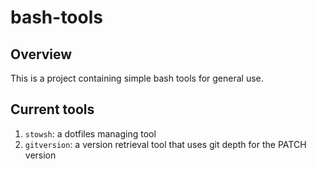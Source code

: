# bash-tools

## Overview

This is a project containing simple bash tools for general use.

## Current tools

1. `stowsh`: a dotfiles managing tool
1. `gitversion`: a version retrieval tool that uses git depth for the PATCH version
